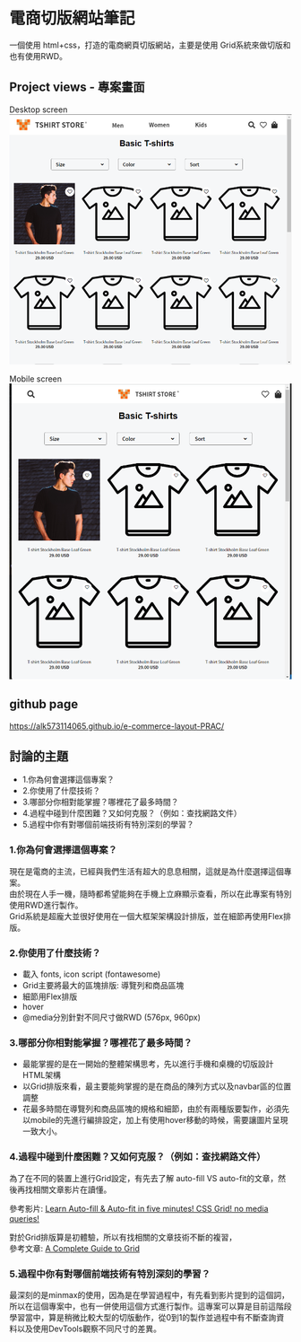 

# 電商切版網站筆記

一個使用 html+css，打造的電商網頁切版網站，主要是使用 Grid系統來做切版和也有使用RWD。  


## Project views - 專案畫面

Desktop screen 
![image](https://github.com/alk573114065/e-commerce-layout-PRAC/blob/main/image/Deskep_Screen.png)


Mobile screen 
![image](https://github.com/alk573114065/e-commerce-layout-PRAC/blob/main/image/Mobile_Screen.png)



##  github page
https://alk573114065.github.io/e-commerce-layout-PRAC/



##  討論的主題

  + 1.你為何會選擇這個專案？
  + 2.你使用了什麼技術？
  + 3.哪部分你相對能掌握？哪裡花了最多時間？
  + 4.過程中碰到什麼困難？又如何克服？（例如：查找網路文件）
  + 5.過程中你有對哪個前端技術有特別深刻的學習？





### 1.你為何會選擇這個專案？
現在是電商的主流，已經與我們生活有超大的息息相關，這就是為什麼選擇這個專案。  
由於現在人手一機，隨時都希望能夠在手機上立麻顯示查看，所以在此專案有特別使用RWD進行製作。  
Grid系統是超龐大並很好使用在一個大框架架構設計排版，並在細節再使用Flex排版。  



### 2.你使用了什麼技術？
  + 載入 fonts, icon script (fontawesome)  
  + Grid主要將最大的區塊排版: 導覽列和商品區塊  
  + 細節用Flex排版  
  + hover
  + @media分別針對不同尺寸做RWD (576px, 960px)    



### 3.哪部分你相對能掌握？哪裡花了最多時間？
  + 最能掌握的是在一開始的整體架構思考，先以進行手機和桌機的切版設計HTML架構
  + 以Grid排版來看，最主要能夠掌握的是在商品的陳列方式以及navbar區的位置調整
  + 花最多時間在導覽列和商品區塊的規格和細節，由於有兩種版要製作，必須先以mobile的先進行編排設定，加上有使用hover移動的時候，需要讓圖片呈現一致大小。

### 4.過程中碰到什麼困難？又如何克服？（例如：查找網路文件）
為了在不同的裝置上進行Grid設定，有先去了解 auto-fill VS auto-fit的文章，然後再找相關文章影片在讀懂。  

參考影片:
[Learn Auto-fill & Auto-fit in five minutes! CSS Grid! no media queries!](https://www.youtube.com/watch?v=QO-vcJFRgOg)

對於Grid排版算是初體驗，所以有找相關的文章技術不斷的複習，  
參考文章: 
[A Complete Guide to Grid](https://css-tricks.com/snippets/css/complete-guide-grid/)



### 5.過程中你有對哪個前端技術有特別深刻的學習？
最深刻的是minmax的使用，因為是在學習過程中，有先看到影片提到的這個詞，所以在這個專案中，也有一併使用這個方式進行製作。這專案可以算是目前這階段學習當中，算是稍微比較大型的切版動作，從0到1的製作並過程中有不斷查詢資料以及使用DevTools觀察不同尺寸的差異。
